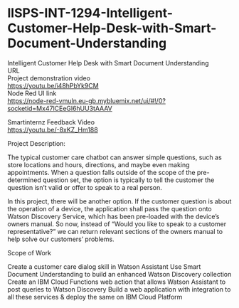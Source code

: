 # llSPS-INT-1294-Intelligent-Customer-Help-Desk-with-Smart-Document-Understanding
Intelligent Customer Help Desk with Smart Document Understanding<br/>
URL<br/>
Project demonstration video  
https://youtu.be/i48hPbYk9CM  
Node Red UI link<br/>
https://node-red-vmuln.eu-gb.mybluemix.net/ui/#!/0?socketid=Mx47lCEeGl6hUU3tAAAV

Smartinternz Feedback Video<br/>
https://youtu.be/-8xKZ_Hm188


Project Description:

The typical customer care chatbot can answer simple questions, such as store locations and hours, directions, and maybe even making appointments. When a question falls outside of the scope of the pre-determined question set, the option is typically to tell the customer the question isn’t valid or offer to speak to a real person.  

In this project, there will be another option. If the customer question is about the operation of a device, the application shall pass the question onto Watson Discovery Service, which has been pre-loaded with the device’s owners manual. So now, instead of “Would you like to speak to a customer representative?” we can return relevant sections of the owners manual to help solve our customers’ problems.


Scope of Work

Create a customer care dialog skill in Watson Assistant
Use Smart Document Understanding to build an enhanced Watson Discovery collection
Create an IBM Cloud Functions web action that allows Watson Assistant to post queries to Watson Discovery
Build a web application with integration to all these services & deploy the same on IBM Cloud Platform

